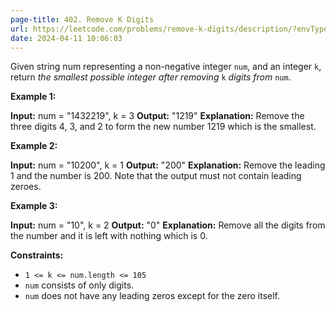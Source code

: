 ```yaml
---
page-title: 402. Remove K Digits
url: https://leetcode.com/problems/remove-k-digits/description/?envType=daily-question&envId=2024-04-11
date: 2024-04-11 10:06:03
---
```

Given string num representing a non-negative integer `num`, and an integer `k`, return *the smallest possible integer after removing* `k` *digits from* `num`.

**Example 1:**

**Input:** num = "1432219", k = 3
**Output:** "1219"
**Explanation:** Remove the three digits 4, 3, and 2 to form the new number 1219 which is the smallest.

**Example 2:**

**Input:** num = "10200", k = 1
**Output:** "200"
**Explanation:** Remove the leading 1 and the number is 200. Note that the output must not contain leading zeroes.

**Example 3:**

**Input:** num = "10", k = 2
**Output:** "0"
**Explanation:** Remove all the digits from the number and it is left with nothing which is 0.

**Constraints:**

-   `1 <= k <= num.length <= 105`
-   `num` consists of only digits.
-   `num` does not have any leading zeros except for the zero itself.